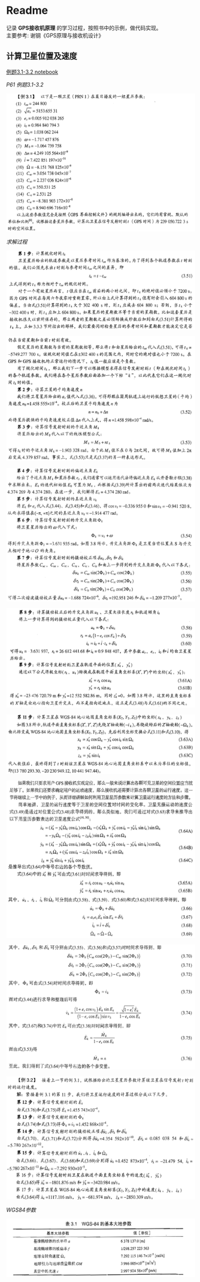 # Readme

记录 **GPS接收机原理** 的学习过程，按照书中的示例，做代码实现。 <br>
主要参考: 谢钢《GPS原理与接收机设计》

## 计算卫星位置及速度

[例题3.1-3.2 notebook](/demo3.1.ipynb) <br>

*P61 例题3.1-3.2*

![P61 例题3.1](/pictures/demo3.1-P61.png)

*求解过程*

![P61 例题3.1-答案](/pictures/demo3.1-answer_step1.png)

![P61 例题3.1-答案](/pictures/demo3.1-answer_step2-3.png)

![P61 例题3.1-答案](/pictures/demo3.1-answer_step4-7.png)

![P61 例题3.1-答案](/pictures/demo3.1-answer_step8-10.png)

![P61 例题3.1-答案](/pictures/demo3.1-answer_step11.png)

![P61 例题3.1-答案](/pictures/demo3.1-answer_step12.png)

![P61 例题3.1-答案](/pictures/demo3.1-answer_step13.png)

![P61 例题3.1-答案](/pictures/demo3.1-answer_step12-13.png)

*WGS84参数*

![WGS84参数](/pictures/WGS-84.png)
